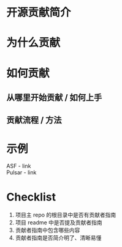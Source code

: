
# 开源贡献简介
# 为什么贡献

# 如何贡献
  ## 从哪里开始贡献 / 如何上手
  ## 贡献流程 / 方法

# 示例

ASF - link     
Pulsar - link

# Checklist
1. 项目主 repo 的根目录中是否有贡献者指南
2. 项目 readme 中是否提及贡献者指南
3. 贡献者指南中包含哪些内容
4. 贡献者指南是否简介明了、清晰易懂


